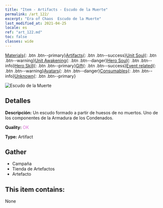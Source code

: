 ```yaml
---
title: "Item - Artifacts - Escudo de la Muerte"
permalink: /art_122/
excerpt: "Era of Chaos  Escudo de la Muerte"
last_modified_at: 2021-04-25
locale: es
ref: "art_122.md"
toc: false
classes: wide
---
```

 [Materials](/ItemsES/){: .btn .btn--primary}[Artifacts](/ItemsES/Artifacts/){: .btn .btn--success}[Unit Soul](/ItemsES/UnitSoul/){: .btn .btn--warning}[Unit Awakening](/ItemsES/UnitAwakening/){: .btn .btn--danger}[Hero Soul](/ItemsES/HeroSoul/){: .btn .btn--info}[Hero Skill](/ItemsES/HeroSkill/){: .btn .btn--primary}[Gift](/ItemsES/Gift/){: .btn .btn--success}[Event related](/ItemsES/Events/){: .btn .btn--warning}[Avatars](/ItemsES/Avatars/){: .btn .btn--danger}[Consumables](/ItemsES/Consumables/){: .btn .btn--info}[Unknown](/ItemsES/Unknown/){: .btn .btn--primary}

 ![Escudo de la Muerte](/images/t/artifact_40302.png)

## Detalles
 **Descripción:** Un escudo formado a partir de huesos de no muertos. Uno de los componentes de la Armadura de los Condenados.

 **Quality:** <span style="color: #DA70D6">OK</span>

 **Type:** Artifact

## Gather

*    Campaña 
*    Tienda de Artefactos 
*    Artefacto 

## This item contains:

  None

